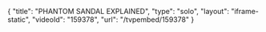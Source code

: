 {
    "title": "PHANTOM SANDAL EXPLAINED",
    "type": "solo",
    "layout": "iframe-static",
    "videoId": "159378",
    "url": "\/tvpembed\/159378"
}